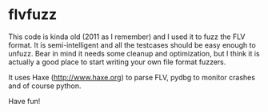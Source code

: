 flvfuzz
=======

This code is kinda old (2011 as I remember) and I used it to fuzz the FLV format. It is semi-intelligent and all the testcases should be easy enough to unfuzz. Bear in mind it needs some cleanup and optimization, but I think it is actually a good place to start writing your own file format fuzzers.

It uses Haxe (http://www.haxe.org) to parse FLV, pydbg to monitor crashes and of course python.

Have fun!
